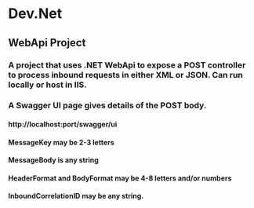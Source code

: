 # Dev.Net
## WebApi Project
### A project that uses .NET WebApi to expose a POST controller to process inbound requests in either XML or JSON. Can run locally or host in IIS.
### A Swagger UI page gives details of the POST body.
#### http://localhost:port/swagger/ui
#### MessageKey may be 2-3 letters
#### MessageBody is any string
#### HeaderFormat and BodyFormat may be 4-8 letters and/or numbers
#### InboundCorrelationID may be any string.
